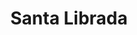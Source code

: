 ---
title: "Santa Librada"
url: /santiago-de-veraguas/santa-librada-calle-calidonia/
shop: tienda de variedades
---